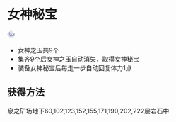 # 女神秘宝

![女神秘宝.png](女神秘宝.png)

- 女神之玉共9个
- 集齐9个后女神之玉自动消失，取得女神秘宝
- 装备女神秘宝后每走一步自动回复体力1点

## 获得方法

泉之矿场地下60,102,123,152,155,171,190,202,222层岩石中
